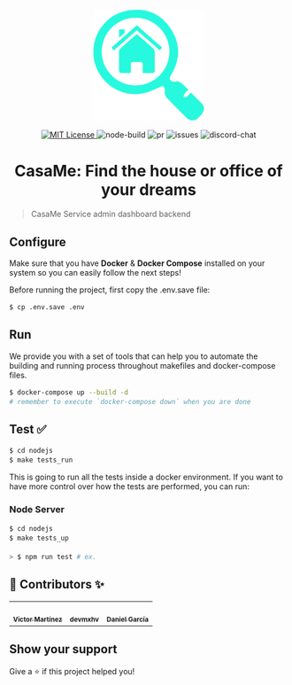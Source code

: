 <p align="center" >
  <img src="docs/images/logo.png" title="Casame" width="200">
</p>

<p align="center">
  <a href="./LICENSE" target="_blank">
    <img alt="MIT License" src="https://img.shields.io/github/license/Property-Search-Engine/admin-server" />
  </a>

  <img alt="node-build" src="https://img.shields.io/github/workflow/status/security-union/armore-server/NodeJS?logo=node.js" />

  <img alt="pr" src="https://img.shields.io/github/issues-pr/Property-Search-Engine/admin-server" />
  <img alt="issues" src="https://img.shields.io/github/issues/Property-Search-Engine/admin-server" />
  <img alt="discord-chat" src="https://img.shields.io/discord/803927161806520340?logo=discord" />
</p>

<h1 align="center">CasaMe: Find the house or office of your dreams</h1>

> CasaMe Service admin dashboard backend

## Configure

Make sure that you have **Docker** & **Docker Compose** installed on your system
so you can easily follow the next steps!

Before running the project, first copy the .env.save file:

```bash
$ cp .env.save .env
```

## Run

We provide you with a set of tools that can help you to automate the building
and running process throughout makefiles and docker-compose files.

```bash
$ docker-compose up --build -d
# remember to execute `docker-compose down` when you are done
```

## Test ✅

```bash
$ cd nodejs
$ make tests_run
```

This is going to run all the tests inside a docker environment. If you want to
have more control over how the tests are performed, you can run:

### Node Server

```bash
$ cd nodejs
$ make tests_up

> $ npm run test # ex.
```

## 👤 Contributors ✨

<table>
<tr>
<td align="center"><a href="https://github.com/JasterV"><img src="https://avatars3.githubusercontent.com/u/49537445?v=4" width="100" alt=""/><br /><sub><b>Victor Martínez</b></sub></a></td>
<td align="center"><a href="https://github.com/devmxhv"><img src="https://avatars.githubusercontent.com/u/18093090?s=400&u=f1be9a47c65f930f7cb6948fe3a606fdac42c197&v=4" width="100" alt=""/><br /><sub><b>devmxhv</b></sub></a></td>
<td align="center"><a href="https://github.com/Damantino"><img src="https://avatars.githubusercontent.com/u/50982542?s=400&u=94fbe1218e4fb44f5443848c1a586a087dfc773f&v=4" width="100" alt=""/><br /><sub><b>Daniel García</b></sub></a></td>
</tr>

</table>

## Show your support

Give a ⭐️ if this project helped you!
